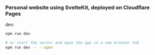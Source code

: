 ### Personal website using SvelteKit, deployed on Cloudflare Pages

dev:
```bash
npm run dev

# or start the server and open the app in a new browser tab
npm run dev -- --open
```